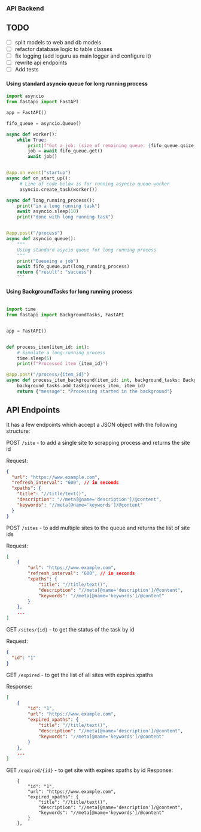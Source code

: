 ### API Backend

## TODO

- [ ] split models to web and db models
- [ ] refactor database logic to table classes
- [ ] fix logging (add loguru as main logger and configure it)
- [ ] rewrite api endpoints
- [ ] Add tests

#### Using standard asyncio queue for long running process

````python
import asyncio
from fastapi import FastAPI

app = FastAPI()

fifo_queue = asyncio.Queue()

async def worker():
    while True:
        print(f"Got a job: (size of remaining queue: {fifo_queue.qsize()})")
        job = await fifo_queue.get()
        await job()


@app.on_event("startup")
async def on_start_up():
     # Line of code below is for running asyncio queue worker
     asyncio.create_task(worker())

async def long_running_process():
    print("in a long running task")
    await asyncio.sleep(10)
    print("done with long running task")


@app.post("/process")
async def asyncio_queue():
    """
    Using standard asycio queue for long running process
    """
    print("Queueing a job")
    await fifo_queue.put(long_running_process)
    return {"result": "success"}
    ```
````

#### Using BackgroundTasks for long running process

```python

import time
from fastapi import BackgroundTasks, FastAPI


app = FastAPI()


def process_item(item_id: int):
    # Simulate a long-running process
    time.sleep(5)
    print(f"Processed item {item_id}")

@app.post("/process/{item_id}")
async def process_item_background(item_id: int, background_tasks: BackgroundTasks):
    background_tasks.add_task(process_item, item_id)
    return {"message": "Processing started in the background"}
```

## API Endpoints

It has a few endpoints which accept a JSON object with the following structure:

POST `/site` - to add a single site to scrapping process and returns the site id

Request:

```json
{
  "url": "https://www.example.com",
  "refresh_interval": "600", // in seconds
  "xpaths": {
    "title": "//title/text()",
    "description": "//meta[@name='description']/@content",
    "keywords": "//meta[@name='keywords']/@content"
  }
}
```

POST `/sites` - to add multiple sites to the queue and returns the list of site ids

Request:

```json
[
    {
        "url": "https://www.example.com",
        "refresh_interval": "600", // in seconds
        "xpaths": {
            "title": "//title/text()",
            "description": "//meta[@name='description']/@content",
            "keywords": "//meta[@name='keywords']/@content"
        }
    },
    ...
]
```

GET `/sites/{id}` - to get the status of the task by id

Request:

```json
{
  "id": "1"
}
```

GET `/expired` - to get the list of all sites with expires xpaths

Response:

```json
[
    {
        "id": "1",
        "url": "https://www.example.com",
        "expired_xpaths": {
            "title": "//title/text()",
            "description": "//meta[@name='description']/@content",
            "keywords": "//meta[@name='keywords']/@content"
        }
    },
    ...
]
```

GET `/expired/{id}` - to get site with expires xpaths by id
Response:

```
    {
        "id": "1",
        "url": "https://www.example.com",
        "expired_xpaths": {
            "title": "//title/text()",
            "description": "//meta[@name='description']/@content",
            "keywords": "//meta[@name='keywords']/@content"
        }
    },
```
